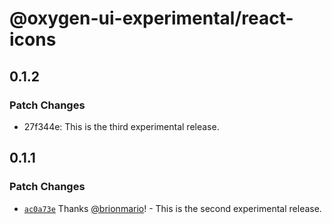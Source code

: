 # @oxygen-ui-experimental/react-icons

## 0.1.2

### Patch Changes

- 27f344e: This is the third experimental release.

## 0.1.1

### Patch Changes

- [`ac0a73e`](https://github.com/wso2/oxygen-ui/commit/ac0a73e4ec5aac946cd6d370350050f343e69d69) Thanks [@brionmario](https://github.com/brionmario)! - This is the second experimental release.
